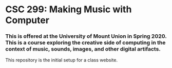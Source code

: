 # CSC 299: Making Music with Computer
### This is offered at the University of Mount Union in Spring 2020. This is a course exploring the creative side of computing in the context of music, sounds, images, and other digital artifacts.

This repository is the initial setup for a class website.
